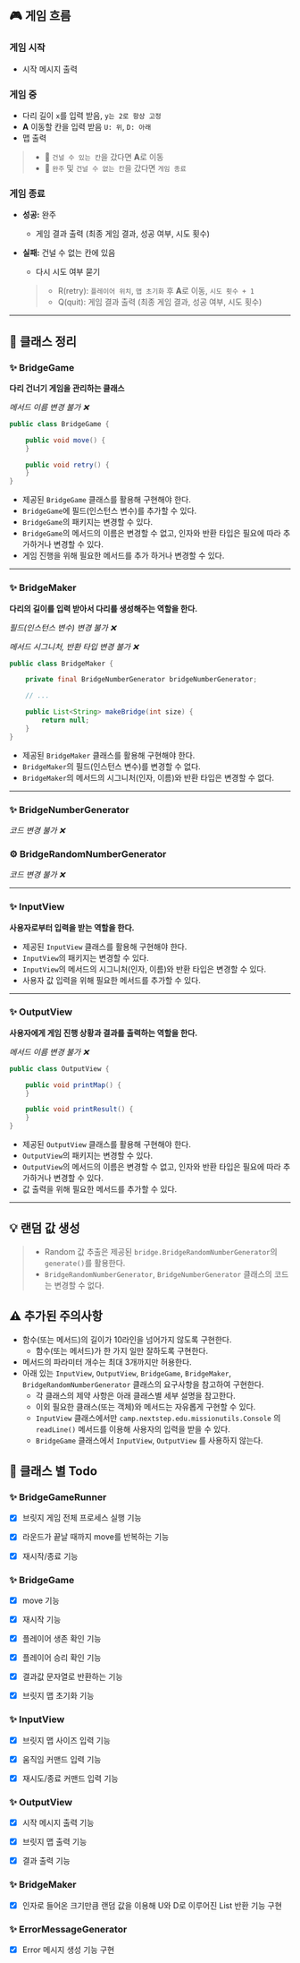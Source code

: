 ## 🎮 게임 흐름

### 게임 시작

- 시작 메시지 출력

### 게임 중

- 다리 길이 `x`를 입력 받음, `y는 2로 항상 고정`
- **A** 이동할 칸을 입력 받음 `U: 위`, `D: 아래`
- 맵 출력

> - 🌉 `건널 수 있는 칸`을 갔다면 **A**로 이동
>- 🏁 `완주` 및 `건널 수 없는 칸`을 갔다면 `게임 종료`

### 게임 종료

- **성공:** 완주
    - 게임 결과 출력 (최종 게임 결과, 성공 여부, 시도 횟수)


- **실패:** 건널 수 없는 칸에 있음
    - 다시 시도 여부 묻기
  > - R(retry): `플레이어 위치`, `맵 초기화` 후 **A**로 이동, `시도 횟수 + 1`
  > - Q(quit): 게임 결과 출력 (최종 게임 결과, 성공 여부, 시도 횟수)

---

## 🚀 클래스 정리

### ✨ BridgeGame

**다리 건너기 게임을 관리하는 클래스**

_메서드 이름 변경 불가 ❌_

```java
public class BridgeGame {

    public void move() {
    }

    public void retry() {
    }
}
```

- 제공된 `BridgeGame` 클래스를 활용해 구현해야 한다.
- `BridgeGame`에 필드(인스턴스 변수)를 추가할 수 있다.
- `BridgeGame`의 패키지는 변경할 수 있다.
- `BridgeGame`의 메서드의 이름은 변경할 수 없고, 인자와 반환 타입은 필요에 따라 추가하거나 변경할 수 있다.
- 게임 진행을 위해 필요한 메서드를 추가 하거나 변경할 수 있다.

---

### ✨ BridgeMaker

**다리의 길이를 입력 받아서 다리를 생성해주는 역할을 한다.**

_필드(인스턴스 변수) 변경 불가 ❌_

_메서드 시그니처, 반환 타입 변경 불가 ❌_

```java
public class BridgeMaker {

    private final BridgeNumberGenerator bridgeNumberGenerator;

    // ...

    public List<String> makeBridge(int size) {
        return null;
    }
}
```

- 제공된 `BridgeMaker` 클래스를 활용해 구현해야 한다.
- `BridgeMaker`의 필드(인스턴스 변수)를 변경할 수 없다.
- `BridgeMaker`의 메서드의 시그니처(인자, 이름)와 반환 타입은 변경할 수 없다.

---

### ✨ BridgeNumberGenerator

_코드 변경 불가 ❌_

### ⚙️ BridgeRandomNumberGenerator

_코드 변경 불가 ❌_

---

### ✨ InputView

**사용자로부터 입력을 받는 역할을 한다.**

- 제공된 `InputView` 클래스를 활용해 구현해야 한다.
- `InputView`의 패키지는 변경할 수 있다.
- `InputView`의 메서드의 시그니처(인자, 이름)와 반환 타입은 변경할 수 있다.
- 사용자 값 입력을 위해 필요한 메서드를 추가할 수 있다.

---

### ✨ OutputView

**사용자에게 게임 진행 상황과 결과를 출력하는 역할을 한다.**

_메서드 이름 변경 불가 ❌_

```java
public class OutputView {

    public void printMap() {
    }

    public void printResult() {
    }
}
```

- 제공된 `OutputView` 클래스를 활용해 구현해야 한다.
- `OutputView`의 패키지는 변경할 수 있다.
- `OutputView`의 메서드의 이름은 변경할 수 없고, 인자와 반환 타입은 필요에 따라 추가하거나 변경할 수 있다.
- 값 출력을 위해 필요한 메서드를 추가할 수 있다.

---

## 💡 랜덤 값 생성

> - Random 값 추출은 제공된 `bridge.BridgeRandomNumberGenerator`의 `generate()`를 활용한다.
> - `BridgeRandomNumberGenerator`, `BridgeNumberGenerator` 클래스의 코드는 변경할 수 없다.

## ⚠️ 추가된 주의사항

- 함수(또는 메서드)의 길이가 10라인을 넘어가지 않도록 구현한다.
    - 함수(또는 메서드)가 한 가지 일만 잘하도록 구현한다.
- 메서드의 파라미터 개수는 최대 3개까지만 허용한다.
- 아래 있는 `InputView`, `OutputView`, `BridgeGame`, `BridgeMaker`, `BridgeRandomNumberGenerator` 클래스의 요구사항을 참고하여 구현한다.
    - 각 클래스의 제약 사항은 아래 클래스별 세부 설명을 참고한다.
    - 이외 필요한 클래스(또는 객체)와 메서드는 자유롭게 구현할 수 있다.
    - `InputView` 클래스에서만 `camp.nextstep.edu.missionutils.Console` 의 `readLine()` 메서드를 이용해 사용자의 입력을 받을 수 있다.
    - `BridgeGame` 클래스에서 `InputView`, `OutputView` 를 사용하지 않는다.

## 🚀 클래스 별 Todo

### ✨ BridgeGameRunner

- [x] 브릿지 게임 전체 프로세스 실행 기능

- [x] 라운드가 끝날 때까지 move를 반복하는 기능

- [x] 재시작/종료 기능

### ✨ BridgeGame

- [x] move 기능

- [x] 재시작 기능

- [x] 플레이어 생존 확인 기능

- [x] 플레이어 승리 확인 기능

- [x] 결과값 문자열로 반환하는 기능

- [x] 브릿지 맵 초기화 기능

### ✨ InputView

- [x] 브릿지 맵 사이즈 입력 기능

- [x] 움직임 커맨드 입력 기능

- [x] 재시도/종료 커맨드 입력 기능

### ✨ OutputView

- [x] 시작 메시지 출력 기능

- [x] 브릿지 맵 출력 기능

- [x] 결과 출력 기능

### ✨ BridgeMaker

- [x] 인자로 들어온 크기만큼 랜덤 값을 이용해 U와 D로 이루어진 List 반환 기능 구현

### ✨ ErrorMessageGenerator

- [x] Error 메시지 생성 기능 구현